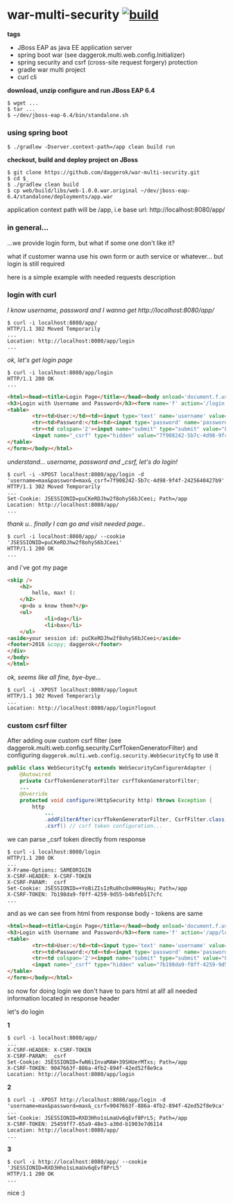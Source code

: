 war-multi-security [![build](https://api.travis-ci.org/daggerok/war-multi-security.svg?branch=master)](https://travis-ci.org/daggerok/war-multi-security)
==================

**tags**

- JBoss EAP as java EE application server
- spring boot war (see daggerok.multi.web.config.Initializer)
- spring security and csrf (cross-site request forgery) protection
- gradle war multi project
- curl cli

**download, unzip configure and run JBoss EAP 6.4**

```shell
$ wget ...
$ tar ...
$ ~/dev/jboss-eap-6.4/bin/standalone.sh 
```

### using spring boot

```shell
$ ./gradlew -Dserver.context-path=/app clean build run
```

**checkout, build and deploy project on JBoss**

```shell
$ git clone https://github.com/daggerok/war-multi-security.git
$ cd $_
$ ./gradlew clean build
$ cp web/build/libs/web-1.0.0.war.original ~/dev/jboss-eap-6.4/standalone/deployments/app.war
```

application context path will be /app, i.e base url: http://localhost:8080/app/

### in general...

...we provide login form, but what if some one don't like it?

what if customer wanna use his own form or auth service or whatever... but login is still required

here is a simple example with needed requests description

### login with curl

*I know username, password and I wanna get http://localhost:8080/app/*

```shell
$ curl -i localhost:8080/app/
HTTP/1.1 302 Moved Temporarily
...
Location: http://localhost:8080/app/login
...
```

*ok, let's get login page*

```shell
$ curl -i localhost:8080/app/login
HTTP/1.1 200 OK
...
```

```html
<html><head><title>Login Page</title></head><body onload='document.f.username.focus();'>
<h3>Login with Username and Password</h3><form name='f' action='/login' method='POST'>
<table>
        <tr><td>User:</td><td><input type='text' name='username' value=''></td></tr>
        <tr><td>Password:</td><td><input type='password' name='password'/></td></tr>
        <tr><td colspan='2'><input name="submit" type="submit" value="Login"/></td></tr>
        <input name="_csrf" type="hidden" value="7f908242-5b7c-4d98-9f4f-2425640427b9" />
</table>
</form></body></html>
```

*understand... username, password and _csrf, let's do login!*

```shell
$ curl -i -XPOST localhost:8080/app/login -d 'username=max&password=max&_csrf=7f908242-5b7c-4d98-9f4f-2425640427b9'
HTTP/1.1 302 Moved Temporarily
...
Set-Cookie: JSESSIONID=puCKeRDJhw2f8ohyS6bJCeei; Path=/app
Location: http://localhost:8080/app/
...
```

*thank u.. finally I can go and visit needed page..*
    
```shell
$ curl -i localhost:8080/app/ --cookie 'JSESSIONID=puCKeRDJhw2f8ohyS6bJCeei'
HTTP/1.1 200 OK
...
```

and i've got my page

```html
<skip />
    <h2>
        hello, max! (:
    </h2>
    <p>do u know them?</p>
    <ul>
            <li>dag</li>
            <li>bax</li>
    </ul>
<aside>your session id: puCKeRDJhw2f8ohyS6bJCeei</aside>
<footer>2016 &copy; daggerok</footer>
</div>
</body>
</html>
```

*ok, seems like all fine, bye-bye...*

```shell
$ curl -i -XPOST localhost:8080/app/logout
HTTP/1.1 302 Moved Temporarily
...
Location: http://localhost:8080/app/login?logout
```

### custom csrf filter

After adding ouw custom csrf filter (see daggerok.multi.web.config.security.CsrfTokenGeneratorFilter)
and configuring ```daggerok.multi.web.config.security.WebSecurityCfg``` to use it

```java
public class WebSecurityCfg extends WebSecurityConfigurerAdapter {
    @Autowired
    private CsrfTokenGeneratorFilter csrfTokenGeneratorFilter;
    ...
    @Override
    protected void configure(HttpSecurity http) throws Exception {
        http
            ...
            .addFilterAfter(csrfTokenGeneratorFilter, CsrfFilter.class)
            .csrf() // csrf token configuration...
```

we can parse _csrf token directly from response

```shell
$ curl -i localhost:8080/login
HTTP/1.1 200 OK
...
X-Frame-Options: SAMEORIGIN
X-CSRF-HEADER: X-CSRF-TOKEN
X-CSRF-PARAM: _csrf
Set-Cookie: JSESSIONID=+YoBiZIsIzRu8hcOxHHHayHu; Path=/app
X-CSRF-TOKEN: 7b198da9-f8ff-4259-9d55-b4bfeb517cfc
...
```

and as we can see from html from response body - tokens are same

```html
<html><head><title>Login Page</title></head><body onload='document.f.username.focus();'>
<h3>Login with Username and Password</h3><form name='f' action='/app/login' method='POST'>
<table>
        <tr><td>User:</td><td><input type='text' name='username' value=''></td></tr>
        <tr><td>Password:</td><td><input type='password' name='password'/></td></tr>
        <tr><td colspan='2'><input name="submit" type="submit" value="Login"/></td></tr>
        <input name="_csrf" type="hidden" value="7b198da9-f8ff-4259-9d55-b4bfeb517cfc" />
</table>
</form></body></html>
```

so now for doing login we don't have to pars html at all! all needed information located in response header

let's do login

**1**

```shell
$ curl -i localhost:8080/app/
...
X-CSRF-HEADER: X-CSRF-TOKEN
X-CSRF-PARAM: _csrf
Set-Cookie: JSESSIONID=fwN6iInvaMAW+39SHUerMTxs; Path=/app
X-CSRF-TOKEN: 9047663f-886a-4fb2-894f-42ed52f8e9ca
Location: http://localhost:8080/app/login
```

**2**

```shell
$ curl -i -XPOST http://localhost:8080/app/login -d 'username=max&password=max&_csrf=9047663f-886a-4fb2-894f-42ed52f8e9ca'
...
Set-Cookie: JSESSIONID=RXD3Hho1sLmaUv6qEvf8PrL5; Path=/app
X-CSRF-TOKEN: 25459ff7-65a9-48e3-a30d-b1903e7d6114
Location: http://localhost:8080/app/
...
```

**3**

```shell
$ curl -i http://localhost:8080/app/ --cookie 'JSESSIONID=RXD3Hho1sLmaUv6qEvf8PrL5'
HTTP/1.1 200 OK
...
```

nice :)
